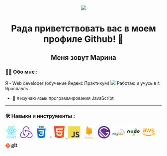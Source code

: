 <div id="header" align="center">
  <img src="https://media1.giphy.com/media/v1.Y2lkPTc5MGI3NjExbm8yaXNxeXRuc2M0NnJ1YWZhdWJrMDVqaDJsMWlrcmQyYW0zZHp6NyZlcD12MV9pbnRlcm5hbF9naWZfYnlfaWQmY3Q9Zw/LMcB8XospGZO8UQq87/giphy.gif" width="200"/>
</div>

<h1 align="center"> Рада приветствовать вас в моем профиле Github! 👋 </h1>
<h2 align="center" > Меня зовут Марина </h2>

### :woman_technologist: Обо мне :

Я - Web developer (обучение Яндекс Практикум) <img src="https://media.giphy.com/media/WUlplcMpOCEmTGBtBW/giphy.gif" width="30"> 
Работаю и учусь в г. Ярославль

- :seedling: я изучаю язык программирования JavaScript

---

### :hammer_and_wrench: Навыки и инструменты :
<div>
  <img src="https://github.com/devicons/devicon/blob/master/icons/react/react-original-wordmark.svg" title="React" alt="React" width="40" height="40"/>&nbsp;
  <img src="https://github.com/devicons/devicon/blob/master/icons/redux/redux-original.svg" title="Redux" alt="Redux " width="40" height="40"/>&nbsp;
  <img src="https://github.com/devicons/devicon/blob/master/icons/css3/css3-plain-wordmark.svg"  title="CSS3" alt="CSS" width="40" height="40"/>&nbsp;
-  <a href="https://developer.mozilla.org/en-US/docs/Glossary/HTML5" target="framename" rel="noopener noreferrer" >
  <img src="https://github.com/devicons/devicon/blob/master/icons/html5/html5-original.svg" title="HTML5" alt="HTML" width="40" height="40" href="https://developer.mozilla.org/en-US/docs/Glossary/HTML5" />&nbsp;
  </a>
  <img src="https://github.com/devicons/devicon/blob/master/icons/javascript/javascript-original.svg" title="JavaScript" alt="JavaScript" width="40" height="40"/>&nbsp;
  <img src="https://github.com/devicons/devicon/blob/master/icons/firebase/firebase-plain-wordmark.svg" title="Firebase" alt="Firebase" width="40" height="40"/>&nbsp;
  <img src="https://github.com/devicons/devicon/blob/master/icons/gatsby/gatsby-original.svg" title="Gatsby"  alt="Gatsby" width="40" height="40"/>&nbsp;
  <img src="https://github.com/devicons/devicon/blob/master/icons/mysql/mysql-original-wordmark.svg" title="MySQL"  alt="MySQL" width="40" height="40"/>&nbsp;
  <img src="https://github.com/devicons/devicon/blob/master/icons/nodejs/nodejs-original-wordmark.svg" title="NodeJS" alt="NodeJS" width="40" height="40"/>&nbsp;
  <img src="https://github.com/devicons/devicon/blob/master/icons/amazonwebservices/amazonwebservices-plain-wordmark.svg" title="AWS" alt="AWS" width="40" height="40"/>&nbsp;
  <img src="https://github.com/devicons/devicon/blob/master/icons/git/git-original-wordmark.svg" title="Git" **alt="Git" width="40" height="40"/>
</div>

<img src="https://komarev.com/ghpvc/?username=MarinaTaras&style=flat-square&color=blue" alt=""/>
<!--
**MarinaTaras/MarinaTaras** is a ✨ _special_ ✨ repository because its `README.md` (this file) appears on your GitHub profile.

Here are some ideas to get you started:

- 🔭 I’m currently working on ...
- 🌱 I’m currently learning ...
- 👯 I’m looking to collaborate on ...
- 🤔 I’m looking for help with ...
- 💬 Ask me about ...
- 📫 How to reach me: ...
- 😄 Pronouns: ...
- ⚡ Fun fact: ...
-->

